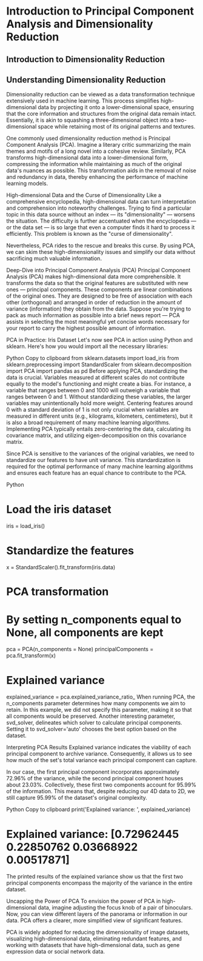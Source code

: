 # Introduction to Principal Component Analysis and Dimensionality Reduction

## Introduction to Dimensionality Reduction

## Understanding Dimensionality Reduction

Dimensionality reduction can be viewed as a data transformation technique extensively used in machine learning. This process simplifies high-dimensional data by projecting it onto a lower-dimensional space, ensuring that the core information and structures from the original data remain intact. Essentially, it is akin to squashing a three-dimensional object into a two-dimensional space while retaining most of its original patterns and textures.

One commonly used dimensionality reduction method is Principal Component Analysis (PCA). Imagine a literary critic summarizing the main themes and motifs of a long novel into a cohesive review. Similarly, PCA transforms high-dimensional data into a lower-dimensional form, compressing the information while maintaining as much of the original data's nuances as possible. This transformation aids in the removal of noise and redundancy in data, thereby enhancing the performance of machine learning models.

High-dimensional Data and the Curse of Dimensionality
Like a comprehensive encyclopedia, high-dimensional data can turn interpretation and comprehension into noteworthy challenges. Trying to find a particular topic in this data source without an index — its "dimensionality" — worsens the situation. The difficulty is further accentuated when the encyclopedia — or the data set — is so large that even a computer finds it hard to process it efficiently. This problem is known as the "curse of dimensionality".

Nevertheless, PCA rides to the rescue and breaks this curse. By using PCA, we can skim these high-dimensionality issues and simplify our data without sacrificing much valuable information.

Deep-Dive into Principal Component Analysis (PCA)
Principal Component Analysis (PCA) makes high-dimensional data more comprehensible. It transforms the data so that the original features are substituted with new ones — principal components. These components are linear combinations of the original ones. They are designed to be free of association with each other (orthogonal) and arranged in order of reduction in the amount of variance (information) they obtain from the data. Suppose you're trying to pack as much information as possible into a brief news report — PCA assists in selecting the most meaningful yet concise words necessary for your report to carry the highest possible amount of information.

PCA in Practice: Iris Dataset
Let's now see PCA in action using Python and sklearn. Here's how you would import all the necessary libraries:

Python
Copy to clipboard
from sklearn.datasets import load_iris
from sklearn.preprocessing import StandardScaler
from sklearn.decomposition import PCA
import pandas as pd
Before applying PCA, standardizing the data is crucial. Variables measured at different scales do not contribute equally to the model's functioning and might create a bias. For instance, a variable that ranges between 0 and 1000 will outweigh a variable that ranges between 0 and 1. Without standardizing these variables, the larger variables may unintentionally hold more weight. Centering features around 0 with a standard deviation of 1 is not only crucial when variables are measured in different units (e.g., kilograms, kilometers, centimeters), but it is also a broad requirement of many machine learning algorithms. Implementing PCA typically entails zero-centering the data, calculating its covariance matrix, and utilizing eigen-decomposition on this covariance matrix.

Since PCA is sensitive to the variances of the original variables, we need to standardize our features to have unit variance. This standardization is required for the optimal performance of many machine learning algorithms and ensures each feature has an equal chance to contribute to the PCA.

Python

# Load the iris dataset
iris = load_iris()

# Standardize the features
x = StandardScaler().fit_transform(iris.data)

# PCA transformation
# By setting n_components equal to None, all components are kept
pca = PCA(n_components = None)
principalComponents = pca.fit_transform(x)

# Explained variance
explained_variance = pca.explained_variance_ratio_
When running PCA, the n_components parameter determines how many components we aim to retain. In this example, we did not specify this parameter, making it so that all components would be preserved. Another interesting parameter, svd_solver, delineates which solver to calculate principal components. Setting it to svd_solver='auto' chooses the best option based on the dataset.

Interpreting PCA Results
Explained variance indicates the viability of each principal component to archive variance. Consequently, it allows us to see how much of the set's total variance each principal component can capture.

In our case, the first principal component incorporates approximately 72.96% of the variance, while the second principal component houses about 23.03%. Collectively, these first two components account for 95.99% of the information. This means that, despite reducing our 4D data to 2D, we still capture 95.99% of the dataset's original complexity.

Python
Copy to clipboard
print('Explained variance: ', explained_variance)
# Explained variance:  [0.72962445 0.22850762 0.03668922 0.00517871]
The printed results of the explained variance show us that the first two principal components encompass the majority of the variance in the entire dataset.

Uncapping the Power of PCA
To envision the power of PCA in high-dimensional data, imagine adjusting the focus knob of a pair of binoculars. Now, you can view different layers of the panorama or information in our data. PCA offers a clearer, more simplified view of significant features.

PCA is widely adopted for reducing the dimensionality of image datasets, visualizing high-dimensional data, eliminating redundant features, and working with datasets that have high-dimensional data, such as gene expression data or social network data.


